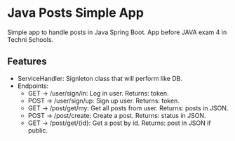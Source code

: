 # Java Posts Simple App
Simple app to handle posts in Java Spring Boot. App before JAVA exam 4 in Techni Schools. 


## Features
- ServiceHandler: Signleton class that will perform like DB.
- Endpoints:
  - GET -> /user/sign/in: Log in user. Returns: token.
  - POST -> /user/sign/up: Sign up user. Returns: token.
  - GET -> /post/get/my: Get all posts from user. Returns: posts in JSON.
  - POST -> /post/create: Create a post. Returns: status in JSON.
  - GET -> /post/get/{id}: Get a post by id. Returns: post in JSON if public.

